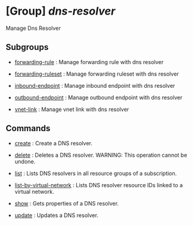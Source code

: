 # [Group] _dns-resolver_

Manage Dns Resolver

## Subgroups

- [forwarding-rule](/Commands/dns-resolver/forwarding-rule/readme.md)
: Manage forwarding rule with dns resolver

- [forwarding-ruleset](/Commands/dns-resolver/forwarding-ruleset/readme.md)
: Manage forwarding ruleset with dns resolver

- [inbound-endpoint](/Commands/dns-resolver/inbound-endpoint/readme.md)
: Manage inbound endpoint with dns resolver

- [outbound-endpoint](/Commands/dns-resolver/outbound-endpoint/readme.md)
: Manage outbound endpoint with dns resolver

- [vnet-link](/Commands/dns-resolver/vnet-link/readme.md)
: Manage vnet link with dns resolver

## Commands

- [create](/Commands/dns-resolver/_create.md)
: Create a DNS resolver.

- [delete](/Commands/dns-resolver/_delete.md)
: Deletes a DNS resolver. WARNING: This operation cannot be undone.

- [list](/Commands/dns-resolver/_list.md)
: Lists DNS resolvers in all resource groups of a subscription.

- [list-by-virtual-network](/Commands/dns-resolver/_list-by-virtual-network.md)
: Lists DNS resolver resource IDs linked to a virtual network.

- [show](/Commands/dns-resolver/_show.md)
: Gets properties of a DNS resolver.

- [update](/Commands/dns-resolver/_update.md)
: Updates a DNS resolver.
